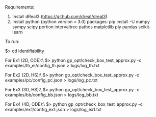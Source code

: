 
Requirements:
1. Install dReal3 (https://github.com/dreal/dreal3)
2. Install python (python version > 3.0) packages: 
pip install -U numpy sympy scipy portion intervaltree pathos matplotlib ply pandas scikit-learn

To run:

$> cd identifiability

For Ex1 (2D, ODE):\\
$> python gp_opt/check_box_test_approx.py -c examples/th_ei/config_th.json > logs/log_th.txt

For Ex2 (2D, HS):\\
$> python gp_opt/check_box_test_approx.py -c examples/pc/config_pc.json > logs/log_pc.txt

For Ex3 (3D, HS):\\
$> python gp_opt/check_box_test_approx.py -c examples/bb/config_bb.json > logs/log_bb.txt

For Ex4 (4D, ODE):\\
$> python gp_opt/check_box_test_approx.py -c examples/ex1/config_ex1.json > logs/log_ex1.txt
